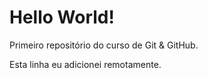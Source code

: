 # Hello World!
 Primeiro repositório do curso de Git & GitHub.
 
Esta linha eu adicionei remotamente.
